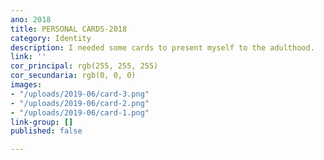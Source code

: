```yaml
---
ano: 2018
title: PERSONAL CARDS-2018
category: Identity
description: I needed some cards to present myself to the adulthood.
link: ''
cor_principal: rgb(255, 255, 255)
cor_secundaria: rgb(0, 0, 0)
images:
- "/uploads/2019-06/card-3.png"
- "/uploads/2019-06/card-2.png"
- "/uploads/2019-06/card-1.png"
link-group: []
published: false

---
```

